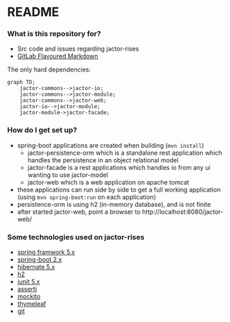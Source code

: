 # README #

### What is this repository for? ###

* Src code and issues regarding jactor-rises
* [GitLab Flavoured Markdown](https://gitlab.com/help/user/markdown)

The only hard dependencies:

```mermaid
graph TD;
    jactor-commons-->jactor-io;
    jactor-commons-->jactor-module;
    jactor-commons-->jactor-web;
    jactor-io-->jactor-module;
    jactor-module->jactor-facade;
```

### How do I get set up? ###

* spring-boot applications are created when building (`mvn install`)
    * jactor-persistence-orm which is a standalone rest application which handles the persistence in an object relational model
    * jactor-facade is a rest applications which handles io from any ui wanting to use jactor-model
    * jactor-web which is a web application on apache tomcat
* these applications can run side by side to get a full working application (using `mvn spring-boot:run` on each application)
* persistence-orm is using h2 (in-memory database), and is not finite
* after started jactor-web, point a browser to http://localhost:8080/jactor-web/

### Some technologies used on jactor-rises ###

* [spring framwork 5.x](https://spring.io/projects/spring-framework)
* [spring-boot 2.x](https://spring.io/projects/spring-boot)
* [hibernate 5.x](http://hibernate.org/orm/)
* [h2](http://h2database.com)
* [junit 5.x](https://junit.org/junit5/)
* [assertj](https://joel-costigliola.github.io/assertj/)
* [mockito](http://site.mockito.org)
* [thymeleaf](https://www.thymeleaf.org)
* [git](https://git-scm.com)
